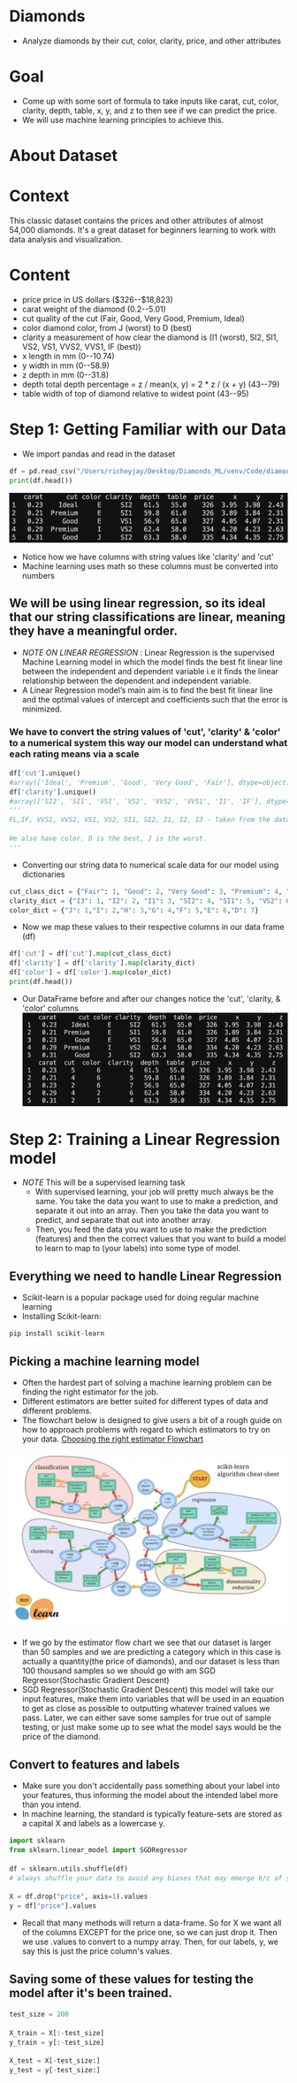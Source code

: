 # Diamonds
- Analyze diamonds by their cut, color, clarity, price, and other attributes
# Goal
- Come up with some sort of formula to take inputs like carat, cut, color, clarity, depth, table, x, y, and z to then see if we can predict the price.
- We will use machine learning principles to achieve this. 
# About Dataset
# Context
This classic dataset contains the prices and other attributes of almost 54,000 diamonds. It's a great dataset for beginners learning to work with data analysis and visualization.
# Content
- price price in US dollars (\$326--\$18,823)
- carat weight of the diamond (0.2--5.01)
- cut quality of the cut (Fair, Good, Very Good, Premium, Ideal)
- color diamond color, from J (worst) to D (best)
- clarity a measurement of how clear the diamond is (I1 (worst), SI2, SI1, VS2, VS1, VVS2, VVS1, IF (best))
- x length in mm (0--10.74)
- y width in mm (0--58.9)
- z depth in mm (0--31.8)
- depth total depth percentage = z / mean(x, y) = 2 * z / (x + y) (43--79)
- table width of top of diamond relative to widest point (43--95)

# Step 1: Getting Familiar with our Data
- We import pandas and read in the dataset
```python
df = pd.read_csv("/Users/richeyjay/Desktop/Diamonds_ML/venv/Code/diamonds.csv", index_col=0)
print(df.head())
```
![First Link to Familiar data](Code/OutputsForFile/GettingStartedWithOurData.png)
- Notice how we have columns with string values like 'clarity' and 'cut'
- Machine learning uses math so these columns must be converted into numbers 

## We will be using linear regression, so its ideal that our string classifications are linear, meaning they have a meaningful order.
- *NOTE ON LINEAR REGRESSION* : Linear Regression is the supervised Machine Learning model in which the model finds the best fit linear line between the independent and dependent variable i.e it finds the linear relationship between the dependent and independent variable.
- A Linear Regression model’s main aim is to find the best fit linear line and the optimal values of intercept and coefficients such that the error is minimized.

### We have to convert the string values of 'cut', 'clarity' & 'color' to a numerical system this way our model can understand what each rating means via a scale

```python
df['cut'].unique()
#array(['Ideal', 'Premium', 'Good', 'Very Good', 'Fair'], dtype=object)
df['clarity'].unique()
#array(['SI2', 'SI1', 'VS1', 'VS2', 'VVS2', 'VVS1', 'I1', 'IF'], dtype=object)
'''
FL,IF, VVS1, VVS2, VS1, VS2, SI1, SI2, I1, I2, I3 - Taken from the dataset page, this is ordered best to worst, so now we need this in a dict too.

We also have color. D is the best, J is the worst.
'''
```
- Converting our string data to numerical scale data for our model using dictionaries
```python
cut_class_dict = {"Fair": 1, "Good": 2, "Very Good": 3, "Premium": 4, "Ideal": 5}
clarity_dict = {"I3": 1, "I2": 2, "I1": 3, "SI2": 4, "SI1": 5, "VS2": 6, "VS1": 7, "VVS2": 8, "VVS1": 9, "IF": 10, "FL": 11}
color_dict = {"J": 1,"I": 2,"H": 3,"G": 4,"F": 5,"E": 6,"D": 7}
```
- Now we map these values to their respective columns in our data frame (df)
```python
df['cut'] = df['cut'].map(cut_class_dict)
df['clarity'] = df['clarity'].map(clarity_dict)
df['color'] = df['color'].map(color_dict)
print(df.head())
```
- Our DataFrame before and after our changes notice the 'cut', 'clarity, & 'color' columns
![Second Link to Before and After Data](Code/OutputsForFile/DataFrameAfterNumChange.png)

# Step 2: Training a Linear Regression model 
- *NOTE* This will be a supervised learning task 
    - With supervised learning, your job will pretty much always be the same. You take the data you want to use to make a prediction, and separate it out into an array. Then you take the data you want to predict, and separate that out into another array.
    - Then, you feed the data you want to use to make the prediction (features) and then the correct values that you want to build a model to learn to map to (your labels) into some type of model.

## Everything we need to handle Linear Regression
- Scikit-learn is a popular package used for doing regular machine learning
- Installing Scikit-learn:
```python
pip install scikit-learn
```
## Picking a machine learning model
- Often the hardest part of solving a machine learning problem can be finding the right estimator for the job.
- Different estimators are better suited for different types of data and different problems.
- The flowchart below is designed to give users a bit of a rough guide on how to approach problems with regard to which estimators to try on your data.
[Choosing the right estimator Flowchart](https://scikit-learn.org/stable/tutorial/machine_learning_map/index.html)

![Choosing the right estimator Flowchart](Code/OutputsForFile/Estimator.png)

- If we go by the estimator flow chart we see that our dataset is larger than 50 samples and we are predicting a category which in this case is actually a quantity(the price of diamonds), and our dataset is less than 100 thousand samples so we should go with am SGD Regressor(Stochastic Gradient Descent)
- SGD Regressor(Stochastic Gradient Descent) this model will take our input features, make them into variables that will be used in an equation to get as close as possible to outputting whatever trained values we pass. Later, we can either save some samples for true out of sample testing, or just make some up to see what the model says would be the price of the diamond.
## Convert to features and labels
- Make sure you don't accidentally pass something about your label into your features, thus informing the model about the intended label more than you intend.
- In machine learning, the standard is typically feature-sets are stored as a capital X and labels as a lowercase y.
```python
import sklearn
from sklearn.linear_model import SGDRegressor

df = sklearn.utils.shuffle(df) 
# always shuffle your data to avoid any biases that may emerge b/c of some order.

X = df.drop("price", axis=1).values
y = df["price"].values
```
- Recall that many methods will return a data-frame. So for X we want all of the columns EXCEPT for the price one, so we can just drop it. Then we use .values to convert to a numpy array. Then, for our labels, y, we say this is just the price column's values. 

## Saving some of these values for testing the model after it's been trained. 
```python
test_size = 200

X_train = X[:-test_size]
y_train = y[:-test_size]

X_test = X[-test_size:]
y_test = y[-test_size:]
```

